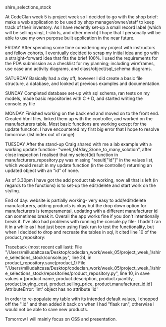 shire_selections_stock

At CodeClan week 5 is project week so I decided to go with the shop brief: make a web application to be used by shop manager/owner/staff to keep track of their
inventory. As I have recently set-up a small record label (which will be selling vinyl, t-shirts, and other merch) I hope that I personally will be able to use
my own purpose built application in the near future.

FRIDAY
After spending some time considering my project with instructors and fellow cohorts, I eventually decided to scrap my initial idea and go with a straight-forward idea that fits the brief 100%. I used the requirements for the PDA submission as a checklist for my planning; including wireframes, use case and activity diagrams, and class/object/sql_schema diagrams.

SATURDAY
Basically had a day off, however I did create a basic file structure, a database, and looked at previous examples and documentation.

SUNDAY
Completed database set-up with sql schema, ran tests on my models, made basic repositories with C + D, and started writing the console.py file

MONDAY
Finished working on the back end and moved on to the front end. Created html files, linked them up with the controller, and worked on the manufacturers table. Most basic functions are working except for the update function: I have encountered my first big error that I hope to resolve tomorrow. (list index out of range)

TUESDAY
After the stand-up Craig shared with me a lab example with a working update function- "week_04/day_3/one_to_many_solution", after close inspection I realised that my select(id) function in manufacturers_repository.py was missing "result["id"]" in the values list, which would result in my update function (in the controller) returning an updated object with an "id" of none.

As of 3.30pm I have got the add product tab working, now all that is left (in regards to the functions) is to set-up the edit/delete and start work on the styling.

End of day: website is partially working- very easy to add/edit/delete manufacturers, adding products is okay but the drop down option for manufacturers is temperamental, updating with a different manufacturer id can sometimes break it. Overall the app works fine if you don't intentionally break it. I've also had problems with running the console.py file- I hadn't ran it in a while as I had just been using flask run to test the functionality, but when I decided to drop and recreate the tables in sql, it cited line 10 of the product_repository:

Traceback (most recent call last):
  File "/Users/milludaltcasa/Desktop/codeclan_work/week_05/project_week_1/shire_selections_stock/console.py", line 24, in <module>
    product_repository.save(product_1)
  File "/Users/milludaltcasa/Desktop/codeclan_work/week_05/project_week_1/shire_selections_stock/repositories/product_repository.py", line 10, in save
    values = [product.name, product.description, product.quantity, product.buying_cost, product.selling_price, product.manufacturer_id.id]
AttributeError: 'int' object has no attribute 'id'

In order to re-populate my table with its intended default values, I chopped off the ".id" and then added it back on when I had "flask run", otherwise I would not be able to save new products.

Tomorrow I will mainly focus on CSS and presentation.